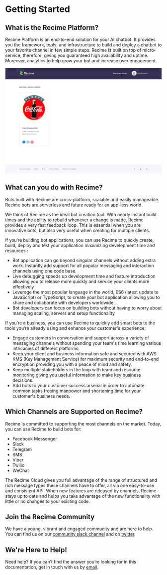 # Getting Started

## What is the Recime Platform?

Recime Platform is an end-to-end solution for your AI chatbot. It provides you the framework, tools, and infrastructure to build and deploy a chatbot to your favorite channel in few simple steps. Recime is built on top of micro-service, therefore, giving you guaranteed high availability and uptime. Moreover, analytics to help grow your bot and increase user engagement.

![](recime-dashboard.png)

## What can you do with Recime?

Bots built with Recime are cross-platform, scalable and easily manageable. Recime bots are serverless and future ready for an app-less world.

We think of Recime as the ideal bot creation tool. With nearly instant build times and the ability to rebuild whenever a change is made, Recime provides a very fast feedback loop. This is essential when you are innovative bots, but also very useful when creating for multiple clients.

If you’re building bot applications, you can use Recime to quickly create, build, deploy and test your application maximizing development time and resources :

* Bot application can go beyond singular channels without adding extra work. Instantly add support for all popular messaging and interaction channels using one code base.
* Live debugging speeds up development time and feature introduction allowing you to release more quickly and service your clients more effectively
* Leverage the most popular language in the world, ES6 \(latest update to JavaScript\) or TypeScript, to create your bot application allowing you to share and collaborate with developers worldwide.
* Bot developers can focus on building bots without having to worry about managing scaling, servers and setup functionality

If you’re a business, you can use Recime to quickly add smart bots to the tools you’re already using and enhance your customer's experience:

* Engage customers in conversation and support across a variety of messaging channels without spending your team's time learning various intricacies of different platforms.
* Keep your client and business information safe and secured with AWS KMS \(Key Management Service\) for maximum security and end-to-end encryption providing you with a peace of mind and safety.
* Keep multiple stakeholders in the loop with team and resource monitoring giving you useful information to make key business decisions.
* Add bots to your customer success arsenal in order to automate common tasks freeing manpower and shortening time for your customer's business needs.

## Which Channels are Supported on Recime?

Recime is committed to supporting the most channels on the market. Today, you can use Recime to build bots for:

* Facebook Messenger
* Slack
* Telegram
* SMS
* Viber
* Twilio
* WeChat

The Recime Cloud gives you full advantage of the range of structured and rich message types these channels have to offer, all via one easy-to-use and consistent API. When new features are released by channels, Recime stays up to date and helps you take advantage of the new functionality with little or no changes to your existing code.

## Join the Recime Community

We have a young, vibrant and engaged community and are here to help. You can find us on our [community slack channel](https://slackpass.io/recimecommunity) and on [twitter](https://twitter.com/GetRecime).

## We're Here to Help!

Need help? If you can’t find the answer you’re looking for in this documentation, get in touch with us by [email](mailto:hello@recime.io).
